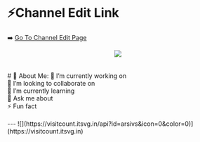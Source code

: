 # ⚡Channel Edit Link
➡️ [Go To Channel Edit Page](https://channeleditor.github.io/LG/)
<div align="center">
  <img src="https://channeleditor.github.io/LG/inc/demo.gif"/>
</div>
<br><br>
# 💫 About Me:
🔭 I’m currently working on<br>
👯 I’m looking to collaborate on<br>
🌱 I’m currently learning<br>
💬 Ask me about<br>
⚡ Fun fact
<br><br>
---
![](https://visitcount.itsvg.in/api?id=arsivs&icon=0&color=0)](https://visitcount.itsvg.in)
